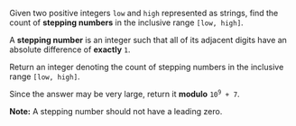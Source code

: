 Given two positive integers `low` and `high` represented as strings, find the count of **stepping numbers** in the inclusive range `[low, high]`.

A **stepping number** is an integer such that all of its adjacent digits have an absolute difference of **exactly** `1`.

Return an integer denoting the count of stepping numbers in the inclusive range `[low, high]`.

Since the answer may be very large, return it **modulo** <code>10<sup>9</sup> + 7</code>.

**Note:** A stepping number should not have a leading zero.